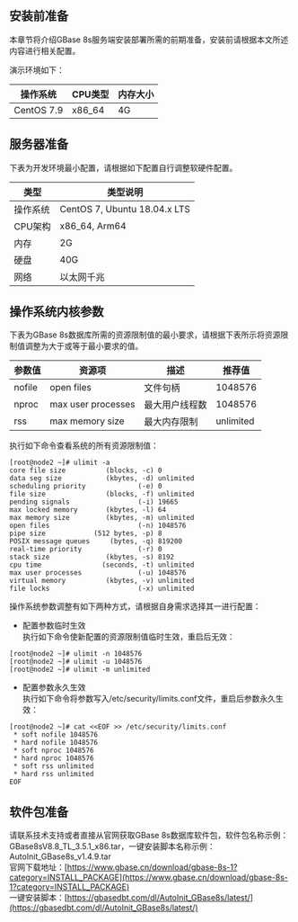 ## 安装前准备  
本章节将介绍GBase 8s服务端安装部署所需的前期准备，安装前请根据本文所述内容进行相关配置。  

演示环境如下：  

| **操作系统** | **CPU类型** | **内存大小** |
| --- | --- | --- |
| CentOS 7.9 | x86_64 | 4G |

## 服务器准备  
下表为开发环境最小配置，请根据如下配置自行调整软硬件配置。  

| **类型** | **类型说明** |
| --- | --- |
| 操作系统 | CentOS 7, Ubuntu 18.04.x LTS |
| CPU架构 | x86_64, Arm64 |
| 内存 | 2G |
| 硬盘 | 40G |
| 网络 | 以太网千兆 |


## 操作系统内核参数  
下表为GBase 8s数据库所需的资源限制值的最小要求，请根据下表所示将资源限制值调整为大于或等于最小要求的值。  

| **参数值** | **资源项** | **描述** | **推荐值** |
| --- | --- | --- | --- |
| nofile | open files | 文件句柄 | 1048576 |
| nproc | max user processes | 最大用户线程数 | 1048576 |
| rss | max memory size | 最大内存限制 | unlimited |


执行如下命令查看系统的所有资源限制值：
```shell
[root@node2 ~]# ulimit -a
core file size          (blocks, -c) 0
data seg size           (kbytes, -d) unlimited
scheduling priority             (-e) 0
file size               (blocks, -f) unlimited
pending signals                 (-i) 19665
max locked memory       (kbytes, -l) 64
max memory size         (kbytes, -m) unlimited
open files                      (-n) 1048576
pipe size            (512 bytes, -p) 8
POSIX message queues     (bytes, -q) 819200
real-time priority              (-r) 0
stack size              (kbytes, -s) 8192
cpu time               (seconds, -t) unlimited
max user processes              (-u) 1048576
virtual memory          (kbytes, -v) unlimited
file locks                      (-x) unlimited
```

操作系统参数调整有如下两种方式，请根据自身需求选择其一进行配置：  

- 配置参数临时生效  
执行如下命令使新配置的资源限制值临时生效，重启后无效：  
```shell
[root@node2 ~]# ulimit -n 1048576
[root@node2 ~]# ulimit -u 1048576
[root@node2 ~]# ulimit -m unlimited
```

- 配置参数永久生效  
执行如下命令将参数写入/etc/security/limits.conf文件，重启后参数永久生效：  
```shell
[root@node2 ~]# cat <<EOF >> /etc/security/limits.conf
 * soft nofile 1048576
 * hard nofile 1048576
 * soft nproc 1048576
 * hard nproc 1048576
 * soft rss unlimited
 * hard rss unlimited
EOF
```

## 软件包准备  
请联系技术支持或者直接从官网获取GBase 8s数据库软件包，软件包名称示例：GBase8sV8.8_TL_3.5.1_x86.tar，一键安装脚本名称示例：AutoInit_GBase8s_v1.4.9.tar  
官网下载地址：[https://www.gbase.cn/download/gbase-8s-1?category=INSTALL_PACKAGE](https://www.gbase.cn/download/gbase-8s-1?category=INSTALL_PACKAGE)    
一键安装脚本：[https://gbasedbt.com/dl/AutoInit_GBase8s/latest/](https://gbasedbt.com/dl/AutoInit_GBase8s/latest/)  
